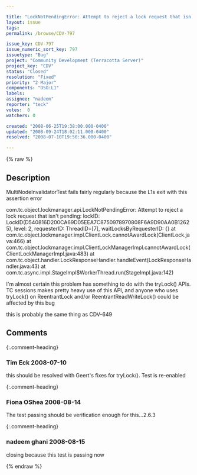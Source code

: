 ```yaml
---

title: "LockNotPendingError: Attempt to reject a lock request that isn't pending"
layout: issue
tags: 
permalink: /browse/CDV-797

issue_key: CDV-797
issue_numeric_sort_key: 797
issuetype: "Bug"
project: "Community Development (Terracotta Server)"
project_key: "CDV"
status: "Closed"
resolution: "Fixed"
priority: "2 Major"
components: "DSO:L1"
labels: 
assignee: "nadeem"
reporter: "teck"
votes:  0
watchers: 0

created: "2008-06-25T19:38:00.000-0400"
updated: "2008-09-24T18:02:11.000-0400"
resolved: "2008-07-10T19:50:36.000-0400"

---
```




{% raw %}



## Description

<div markdown="1" class="description">

MultiNodeInvalidatorTest fails fairly regularly because the L1s exit with this assertion error

com.tc.object.lockmanager.api.LockNotPendingError: Attempt to reject a lock request that isn't pending: lockID: LockID(D540816D200CA69D05EEA7C8750978970808F6A9D90AA0B12625), level: 2, requesterID: ThreadID=[7], waitLocksByRequesterID: \{\}
            at com.tc.object.lockmanager.impl.ClientLock.cannotAwardLock(ClientLock.java:466)
            at com.tc.object.lockmanager.impl.ClientLockManagerImpl.cannotAwardLock(ClientLockManagerImpl.java:483)
            at com.tc.object.handler.LockResponseHandler.handleEvent(LockResponseHandler.java:43)
            at com.tc.async.impl.StageImpl$WorkerThread.run(StageImpl.java:142)

I'm almost certain this problem has something to do with the tryLock() APIs.  TC sessions makes pretty heavy use of this API, and anyone who uses tryLock() on ReentrantLock and/or ReentrantReadWriteLock() could be affected by this bug

this is probably the same thing as CDV-649

</div>

## Comments


{:.comment-heading}
### **Tim Eck** <span class="date">2008-07-10</span>

<div markdown="1" class="comment">

this should be resolved with Geert's fixes for tryLock(). Test is re-enabled

</div>


{:.comment-heading}
### **Fiona OShea** <span class="date">2008-08-14</span>

<div markdown="1" class="comment">

The test passing should be verification enough for this...2.6.3

</div>


{:.comment-heading}
### **nadeem ghani** <span class="date">2008-08-15</span>

<div markdown="1" class="comment">

closing because this test is passing now

</div>



{% endraw %}
